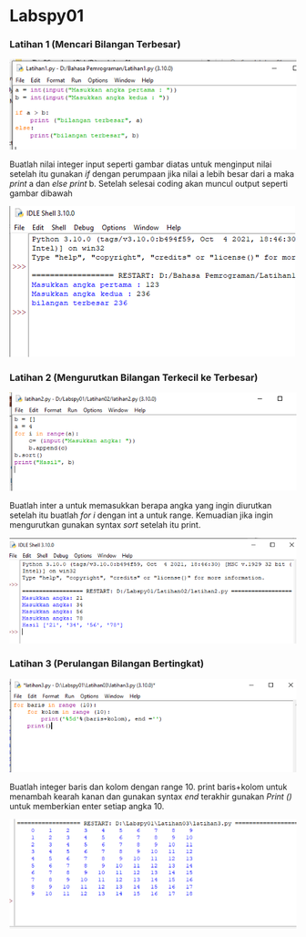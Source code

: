 # Labspy01
### Latihan 1 (Mencari Bilangan Terbesar)
![Gambar 1](Latihan01/01.png)
<p>Buatlah nilai integer input seperti gambar diatas untuk menginput nilai setelah itu gunakan <i>if</i> dengan perumpaan jika nilai a lebih besar dari a maka <i>print</i> a dan <i>else</i> <i>print</i> b. Setelah selesai coding akan muncul output seperti gambar dibawah</p>

![Gambar 2](Latihan01/02.png)
### Latihan 2 (Mengurutkan Bilangan Terkecil ke Terbesar)
![Gambar 3](Latihan02/01.png)
<p>Buatlah inter a untuk memasukkan berapa angka yang ingin diurutkan setelah itu buatlah <i> for i</i> dengan int a untuk range. Kemuadian jika ingin mengurutkan gunakan syntax <i>sort</i> setelah itu print.</p>

![Gambar 4](Latihan02/02.png)
### Latihan 3 (Perulangan Bilangan Bertingkat)
![Gambar 5](Latihan03/01.png)
<p>Buatlah integer baris  dan kolom dengan range 10. print baris+kolom untuk menambah kearah kanan dan gunakan syntax <i>end</i> terakhir gunakan<i> Print ()</i> untuk memberkian enter setiap angka 10.</P>

![Gambar 6](Latihan03/02.png)